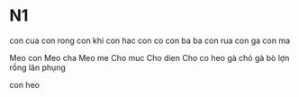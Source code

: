 # N1
con cua
con rong
con khi
con hac
con co
con ba ba
con rua
con ga
con ma

Meo con
Meo cha
Meo me
Cho muc
Cho dien
Cho co
heo gà chó
gà bò lợn
rồng lân phụng

con heo